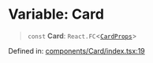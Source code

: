 # Variable: Card

> `const` **Card**: `React.FC`\<[`CardProps`](../interfaces/CardProps.md)\>

Defined in: [components/Card/index.tsx:19](https://github.com/onyx-og/prismal-react/blob/f611b276376e5e5dfd4621937c01a0c007234c7b/src/components/Card/index.tsx#L19)
